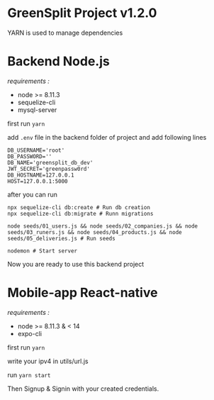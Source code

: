 # GreenSplit Project v1.2.0
YARN is used to manage dependencies
# Backend Node.js
*requirements :*
- node >= 8.11.3
- sequelize-cli
- mysql-server

first run `yarn`

add `.env` file in the backend folder of project and add following lines
```text
DB_USERNAME='root'
DB_PASSWORD=''
DB_NAME='greensplit_db_dev'
JWT_SECRET='greenpassw0rd'
DB_HOSTNAME=127.0.0.1
HOST=127.0.0.1:5000
```
after you can run
```shell
npx sequelize-cli db:create # Run db creation
npx sequelize-cli db:migrate # Runn migrations

node seeds/01_users.js && node seeds/02_companies.js && node seeds/03_runers.js && node seeds/04_products.js && node seeds/05_deliveries.js # Run seeds

nodemon # Start server
```
Now you are ready to use this backend project

# Mobile-app React-native
*requirements :*
- node >= 8.11.3 & < 14
- expo-cli

first run `yarn`

write your ipv4 in utils/url.js

run `yarn start`

Then Signup & Signin with your created credentials.
<!-- you can now use `backend/seeds/01_users.js` credentials -->
